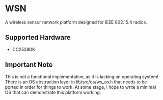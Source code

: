 # WSN
A wireless sensor network platform designed for IEEE 802.15.4 radios.

## Supported Hardware
* CC2538DK

## Important Note
This is not a functional implementation, as it is lacking an operating system!
There is an OS abstraction layer in lib/src/os/ws_os.h that needs to be ported
in order for things to work. At some stage, I hope to write a minimal OS that
can demonstrate this platform working.
